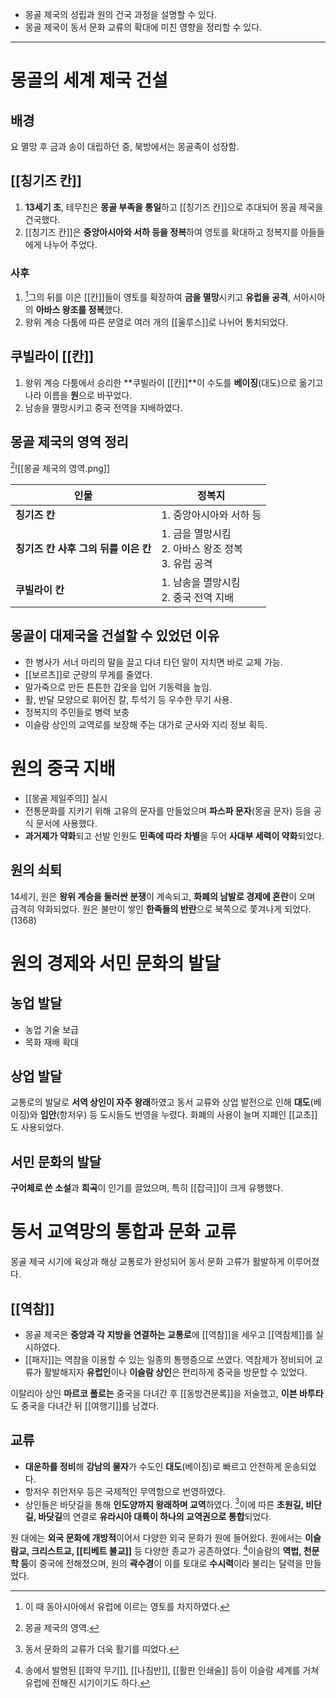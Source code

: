 * 몽골 제국의 성립과 원의 건국 과정을 설명할 수 있다.
* 몽골 제국이 동서 문화 교류의 확대에 미친 영향을 정리할 수 있다.
---
# 몽골의 세계 제국 건설
## 배경
요 멸망 후 금과 송이 대립하던 중, 북방에서는 몽골족이 성장함.
## [[칭기즈 칸]]
1. **13세기 초**, 테무친은 **몽골 부족을 통일**하고 [[칭기즈 칸]]으로 추대되어 몽골 제국을 건국했다.
2. [[칭기즈 칸]]은 **중앙아시아와 서하 등을 정복**하여 영토를 확대하고 정복지를 아들들에게 나누어 주었다.
### 사후
1. [^1]그의 뒤를 이은 [[칸]]들이 영토를 확장하여 **금을 멸망**시키고 **유럽을 공격**, 서아시아의 **아바스 왕조를 정복**했다.
2. 왕위 계승 다툼에 따른 분열로 여러 개의 [[울루스]]로 나뉘어 통치되었다.
## 쿠빌라이 [[칸]]
1. 왕위 계승 다툼에서 승리한 **쿠빌라이 [[칸]]**이 수도를 **베이징**(대도)으로 옮기고 나라 이름을 **원**으로 바꾸었다.
2. 남송을 멸망시키고 중국 전역을 지배하였다.
## 몽골 제국의 영역 정리
[^2]![[몽골 제국의 영역.png]]

| 인물                      | 정복지                                    |
| ----------------------- | -------------------------------------- |
| **칭기즈 칸**               | 1. 중앙아시아와 서하 등                         |
| **칭기즈 칸 사후 그의 뒤를 이은 칸** | 1. 금을 멸망시킴<br>2. 아바스 왕조 정복<br>3. 유럽 공격 |
| **쿠빌라이 칸**              | 1. 남송을 멸망시킴<br>2. 중국 전역 지배             |

## 몽골이 대제국을 건설할 수 있었던 이유
* 한 병사가 서너 마리의 말을 끌고 다녀 타던 말이 지치면 바로 교체 가능.
* [[보르츠]]로 군량의 무게를 줄였다.
* 말가죽으로 만든 튼튼한 갑옷을 입어 기동력을 높임.
* 활, 반달 모양으로 휘어진 칼, 투석기 등 우수한 무기 사용.
* 정복지의 주민들로 병력 보충
* 이슬람 상인의 교역로를 보장해 주는 대가로 군사와 지리 정보 획득.
# 원의 중국 지배
* [[몽골 제일주의]] 실시
* 전통문화를 지키기 위해 고유의 문자를 만들었으며 **파스파 문자**(몽골 문자) 등을 공식 문서에 사용했다.
* **과거제가 약화**되고 선발 인원도 **민족에 따라 차별**을 두어 **사대부 세력이 약화**되었다.
## 원의 쇠퇴
14세기, 원은 **왕위 계승을 둘러싼 분쟁**이 계속되고, **화폐의 남발로 경제에 혼란**이 오며 급격히 약화되었다.
원은 불만이 쌓인 **한족들의 반란**으로 북쪽으로 쫓겨나게 되었다. (1368)
# 원의 경제와 서민 문화의 발달

## 농업 발달
* 농업 기술 보급
* 목화 재배 확대
## 상업 발달
교통로의 발달로 **서역 상인이 자주 왕래**하였고 동서 교류와 상업 발전으로 인해 **대도**(베이징)와 **임안**(항저우) 등 도시들도 번영을 누렸다. 화폐의 사용이 늘며 지폐인 [[교초]]도 사용되었다.
## 서민 문화의 발달
**구어체로 쓴 소설**과 **희곡**이 인기를 끌었으며, 특히 [[잡극]]이 크게 유행했다.
# 동서 교역망의 통합과 문화 교류
몽골 제국 시기에 육상과 해상 교통로가 완성되어 동서 문화 고류가 활발하게 이루어졌다.
## [[역참]]
* 몽골 제국은 **중앙과 각 지방을 연결하는 교통로**에 [[역참]]을 세우고 [[역참제]]를 실시하였다.
* [[패자]]는 역참을 이용할 수 있는 일종의 통행증으로 쓰였다.
역참제가 정비되어 교류가 활발해지자 **유럽인**이나 **이슬람 상인**은 편리하게 중국을 방문할 수 있었다.

이탈리아 상인 **마르코 폴로는** 중국을 다녀간 후 [[동방견문록]]을 저술했고, **이븐 바투타**도 중국을 다녀간 뒤 [[여행기]]를 남겼다.
## 교류
* **대운하를 정비**해 **강남의 물자**가 수도인 **대도**(베이징)로 빠르고 안전하게 운송되었다.
* 항저우 취안저우 등은 국제적인 무역항으로 번영하였다.
* 상인들은 바닷길을 통해 **인도양까지 왕래하며 교역**하였다.
[^3]이에 따른 **초원길, 비단길, 바닷길**의 연결로 **유라시아 대륙이 하나의 교역권으로 통합**되었다.

원 대에는 **외국 문화에 개방적**이어서 다양한 외국 문화가 원에 들어왔다. 원에서는 **이슬람교, 크리스트교, [[티베트 불교]]** 등 다양한 종교가 공존하였다.
[^4]이슬람의 **역법, 천문학 등**이 중국에 전해졌으며, 원의 **곽수경**이 이를 토대로 **수시력**이라 불리는 달력을 만들었다.

[^1]: 이 때 동아시아에서 유럽에 이르는 영토를 차지하였다.
[^2]: 몽골 제국의 영역.
[^3]: 동서 문화의 교류가 더욱 활기를 띠었다.
[^4]: 송에서 발명된 [[화약 무기]], [[나침반]], [[활판 인쇄술]] 등이 이슬람 세계를 거쳐 유럽에 전해진 시기이기도 하다.
